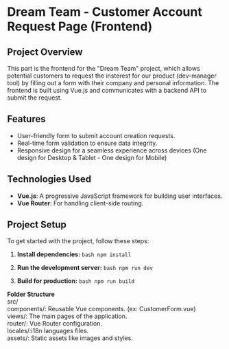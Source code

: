 # Dream Team - Customer Account Request Page (Frontend)

## Project Overview
This part is the frontend for the "Dream Team" project, which allows potential customers to request the insterest for our product (dev-manager tool) by filling out a form with their company and personal information. The frontend is built using Vue.js and communicates with a backend API to submit the request.

## Features
- User-friendly form to submit account creation requests.
- Real-time form validation to ensure data integrity.
- Responsive design for a seamless experience across devices (One design for Desktop & Tablet - One design for Mobile)

## Technologies Used
- **Vue.js**: A progressive JavaScript framework for building user interfaces.
- **Vue Router**: For handling client-side routing.

## Project Setup
To get started with the project, follow these steps:

1. **Install dependencies:**
   ```bash npm install```
   
2. **Run the development server:**
```bash npm run dev```

3. **Build for production:**
```bash npm run build```


**Folder Structure**<br>
src/<br>
components/: Reusable Vue components. (ex: CustomerForm.vue)<br>
views/: The main pages of the application.<br>
router/: Vue Router configuration.<br>
locales/:i18n languages files.<br>
assets/: Static assets like images and styles.<br>
